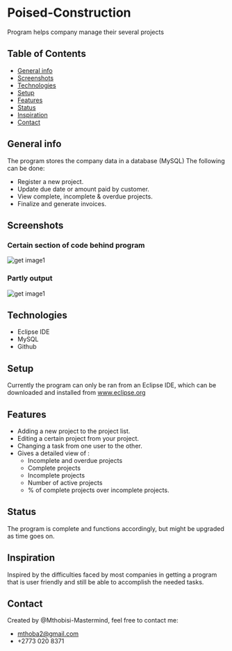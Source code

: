 # Poised-Construction
Program helps company manage their several projects

## Table of Contents
* [General info](#general-info)
* [Screenshots](#screenshots)
* [Technologies](#technologies)
* [Setup](#setup)
* [Features](#features)
* [Status](#status)
* [Inspiration](#inspiration)
* [Contact](#contact)

## General info
The program stores the company data in a database (MySQL) The following can be done:
* Register a new project.
* Update due date or amount paid by customer.
* View complete, incomplete & overdue projects.
* Finalize and generate invoices.

## Screenshots
### Certain section of code behind program
![get image1](https://github.com/Mthobisi-Mastermind/Screenshots/blob/master/Screenshot%202020-08-25%2001.53.58.png)

### Partly output
![get image1](https://github.com/Mthobisi-Mastermind/Screenshots/blob/master/Screenshot%202020-04-04%2012.24.08.png)

## Technologies
* Eclipse IDE
* MySQL
* Github

## Setup
Currently the program can only be ran from an Eclipse IDE, which can be downloaded and installed from www.eclipse.org

## Features
* Adding a new project to the project list.
* Editing a certain project from your project.
* Changing a task from one user to the other.
* Gives a detailed view of :
  * Incomplete and overdue projects
  * Complete projects
  * Incomplete projects
  * Number of active projects
  * % of complete projects over incomplete projects.
  
## Status
The program is complete and functions accordingly, but might be upgraded as time goes on.

## Inspiration
Inspired by the difficulties faced by most companies in getting a program that is user friendly and still be able to accomplish the needed tasks.

## Contact
Created by @Mthobisi-Mastermind, feel free to contact me:
* mthoba2@gmail.com
* +2773 020 8371
